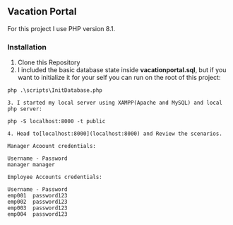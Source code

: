 ## Vacation Portal

For this project I use PHP version 8.1.

### Installation

1. Clone this Repository
3. I included the basic database state inside **vacationportal.sql**, but if you want to initialize it for your self you can run on the root of this project:

```
php .\scripts\InitDatabase.php
```

    3. I started my local server using XAMPP(Apache and MySQL) and local php server:

```
php -S localhost:8000 -t public
```

    4. Head to[localhost:8000](localhost:8000) and Review the scenarios.

    Manager Acoount credentials:

```
Username - Password 
manager manager
```


    Employee Accounts credentials:

```
Username - Password
emp001	password123
emp002	password123
emp003	password123
emp004	password123
```
